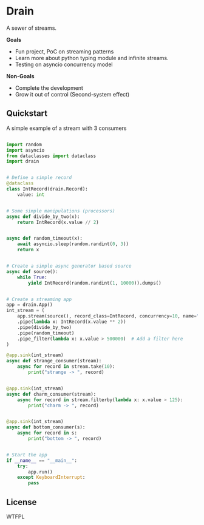 Drain
=====

A sewer of streams.

**Goals**

- Fun project, PoC on streaming patterns
- Learn more about python typing module and infinite streams.
- Testing on asyncio concurrency model

**Non-Goals**

- Complete the development
- Grow it out of control (Second-system effect)

## Quickstart

A simple example of a stream with 3 consumers

```python

import random
import asyncio
from dataclasses import dataclass
import drain


# Define a simple record
@dataclass
class IntRecord(drain.Record):
    value: int


# Some simple manipulations (processors)
async def divide_by_two(x):
    return IntRecord(x.value // 2)


async def random_timeout(x):
    await asyncio.sleep(random.randint(0, 3))
    return x


# Create a simple async generator based source
async def source():
    while True:
        yield IntRecord(random.randint(1, 10000)).dumps()


# Create a streaming app
app = drain.App()
int_stream = (
    app.stream(source(), record_class=IntRecord, concurrency=10, name="test")
    .pipe(lambda x: IntRecord(x.value ** 2))
    .pipe(divide_by_two)
    .pipe(random_timeout)
    .pipe_filter(lambda x: x.value > 500000)  # Add a filter here
)

@app.sink(int_stream)
async def strange_consumer(stream):
    async for record in stream.take(10):
        print("strange -> ", record)


@app.sink(int_stream)
async def charm_consumer(stream):
    async for record in stream.filterby(lambda x: x.value > 125):
        print("charm -> ", record)


@app.sink(int_stream)
async def bottom_consumer(s):
    async for record in s:
        print("bottom -> ", record)


# Start the app
if __name__ == "__main__":
    try:
        app.run()
    except KeyboardInterrupt:
        pass
```

## License

WTFPL

